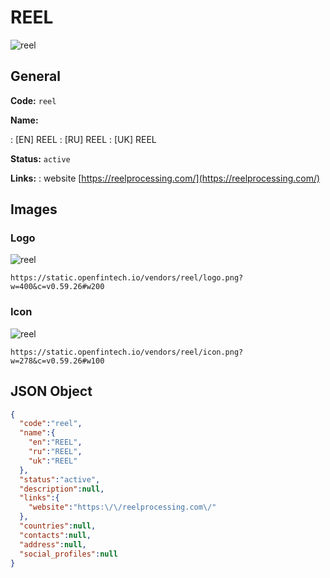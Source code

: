 
# REEL 
![reel](https://static.openfintech.io/vendors/reel/logo.png?w=400&c=v0.59.26#w200)  

## General 
 
**Code:** `reel` 
 
**Name:** 
 
:	[EN] REEL 
:	[RU] REEL 
:	[UK] REEL 
 
**Status:** `active` 
 
**Links:** 
: website [https://reelprocessing.com/](https://reelprocessing.com/) 
 

## Images 

### Logo 
 
![reel](https://static.openfintech.io/vendors/reel/logo.png?w=400&c=v0.59.26#w200)  

```
https://static.openfintech.io/vendors/reel/logo.png?w=400&c=v0.59.26#w200
```  

### Icon 
 
![reel](https://static.openfintech.io/vendors/reel/icon.png?w=278&c=v0.59.26#w100)  

```
https://static.openfintech.io/vendors/reel/icon.png?w=278&c=v0.59.26#w100
```  

## JSON Object 

```json
{
  "code":"reel",
  "name":{
    "en":"REEL",
    "ru":"REEL",
    "uk":"REEL"
  },
  "status":"active",
  "description":null,
  "links":{
    "website":"https:\/\/reelprocessing.com\/"
  },
  "countries":null,
  "contacts":null,
  "address":null,
  "social_profiles":null
}
```  
